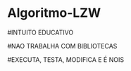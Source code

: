 # Algoritmo-LZW

#INTUITO EDUCATIVO

#NAO TRABALHA COM BIBLIOTECAS

#EXECUTA, TESTA, MODIFICA E É NOIS
